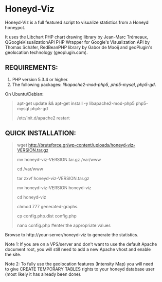 Honeyd-Viz
==========

Honeyd-Viz is a full featured script to visualize statistics from a Honeyd honeypot.

It uses the Libchart PHP chart drawing library by Jean-Marc Trémeaux,
QGoogleVisualizationAPI PHP Wrapper for Google's Visualization API by Thomas Schäfer,
RedBeanPHP library by Gabor de Mooij and geoPlugin's geolocation technology (geoplugin.com).

REQUIREMENTS:
-------------
1. PHP version 5.3.4 or higher.
2. The following packages: _libapache2-mod-php5_, _php5-mysql_, _php5-gd_.

On Ubuntu/Debian:
> apt-get update && apt-get install -y libapache2-mod-php5 php5-mysql php5-gd
>
> /etc/init.d/apache2 restart

QUICK INSTALLATION:
-------------------
> wget http://bruteforce.gr/wp-content/uploads/honeyd-viz-VERSION.tar.gz
>
> mv honeyd-viz-VERSION.tar.gz /var/www
>
> cd /var/www
>
> tar zxvf honeyd-viz-VERSION.tar.gz
>
> mv honeyd-viz-VERSION honeyd-viz
>
> cd honeyd-viz
>
> chmod 777 generated-graphs
>
> cp config.php.dist config.php
>
> nano config.php #enter the appropriate values

Browse to http://your-server/honeyd-viz to generate the statistics.

Note 1: If you are on a VPS/server and don't want to use the default Apache document root,
		you will still need to add a new Apache vhost and enable the site.

Note 2: To fully use the geolocation features (Intensity Map) you will need to give CREATE
		TEMPORARY TABLES rights to your honeyd database user (most likely it has already been done).